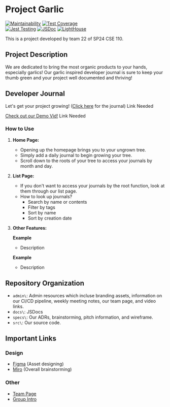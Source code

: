 # Project **Garlic**

[![Maintainability](https://api.codeclimate.com/v1/badges/89c9e08de03e1c342c76/maintainability)](https://codeclimate.com/github/cse110-sp24-group22/cse110-sp24-group22/maintainability)
[![Test Coverage](https://api.codeclimate.com/v1/badges/89c9e08de03e1c342c76/test_coverage)](https://codeclimate.com/github/cse110-sp24-group22/cse110-sp24-group22/test_coverage)\
[![Jest Testing](https://github.com/cse110-sp24-group22/cse110-sp24-group22/actions/workflows/Jest.yml/badge.svg)](https://github.com/cse110-sp24-group22/cse110-sp24-group22/actions/workflows/Jest.yml)
[![JSDoc](https://github.com/cse110-sp24-group22/cse110-sp24-group22/actions/workflows/Lint&Doc.yml/badge.svg)](https://github.com/cse110-sp24-group22/cse110-sp24-group22/actions/workflows/Lint&Doc.yml)
[![LightHouse](https://github.com/cse110-sp24-group22/cse110-sp24-group22/actions/workflows/lighthouse.yml/badge.svg)](https://github.com/cse110-sp24-group22/cse110-sp24-group22/actions/workflows/lighthouse.yml)

This is a project developed by team 22 of SP24 CSE 110.

## Project Description

We are dedicated to bring the most organic products to your hands, especially garlics! Our garlic inspired developer journal is sure to keep your thumb green and your project well documented and thriving!

## Developer Journal

Let's get your project growing! ([Click here]() for the journal) Link Needed

[Check out our Demo Vid!]() Link Needed

### How to Use

1. **Home Page:**
   - Opening up the homepage brings you to your ungrown tree.
   - Simply add a daily journal to begin growing your tree.
   - Scroll down to the roots of your tree to access your journals by month and day.
2. **List Page:**
   - If you don't want to access your journals by the root function, look at them through our list page.
   - How to look up journals?
     - Search by name or contents
     - Filter by tags
     - Sort by name
     - Sort by creation date
3. **Other Features:**
   
   **Example**
   - Description

    **Example**
   - Description

## Repository Organization

- `admin\`: Admin resources which incluse branding assets, information on our CI/CD pipeline, weekly meeting notes, our team page, and video links.
- `docs\`: JSDocs
- `specs\`: Our ADRs, brainstorming, pitch information, and wireframe.
- `src\`: Our source code.

## Important Links

### Design
- [Figma](https://www.figma.com/design/jI9imcuPdGE3AL2bU9qolt/Project-Workfllow?node-id=0-1&t=UjUWEJOyvV7pFALc-0) (Asset designing)
- [Miro](https://miro.com/app/board/uXjVKNpuLc0=/) (Overall brainstorming)

### Other
- [Team Page](/admin/team.md)
- [Group Intro](https://youtu.be/Pr2DBvsQnfE)
